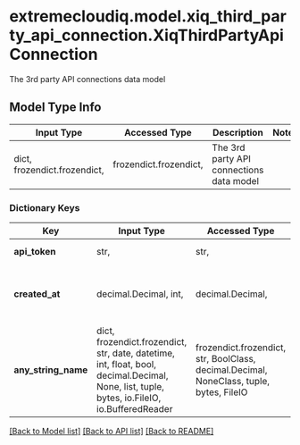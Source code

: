 # extremecloudiq.model.xiq_third_party_api_connection.XiqThirdPartyApiConnection

The 3rd party API connections data model

## Model Type Info
Input Type | Accessed Type | Description | Notes
------------ | ------------- | ------------- | -------------
dict, frozendict.frozendict,  | frozendict.frozendict,  | The 3rd party API connections data model | 

### Dictionary Keys
Key | Input Type | Accessed Type | Description | Notes
------------ | ------------- | ------------- | ------------- | -------------
**api_token** | str,  | str,  | The api token. | [optional] 
**created_at** | decimal.Decimal, int,  | decimal.Decimal,  | The api token create time. | [optional] value must be a 64 bit integer
**any_string_name** | dict, frozendict.frozendict, str, date, datetime, int, float, bool, decimal.Decimal, None, list, tuple, bytes, io.FileIO, io.BufferedReader | frozendict.frozendict, str, BoolClass, decimal.Decimal, NoneClass, tuple, bytes, FileIO | any string name can be used but the value must be the correct type | [optional]

[[Back to Model list]](../../README.md#documentation-for-models) [[Back to API list]](../../README.md#documentation-for-api-endpoints) [[Back to README]](../../README.md)

